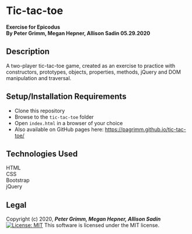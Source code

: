 # Tic-tac-toe
**Exercise for Epicodus**  
**By Peter Grimm, Megan Hepner, Allison Sadin 05.29.2020**

## Description

A two-player tic-tac-toe game, created as an exercise to practice with constructors, prototypes, objects, properties, methods, jQuery and DOM manipulation and traversal.

## Setup/Installation Requirements

* Clone this repository 
* Browse to the `tic-tac-toe` folder
* Open `index.html` in a browser of your choice
* Also available on GitHub pages here: https://pagrimm.github.io/tic-tac-toe/

## Technologies Used

HTML  
CSS  
Bootstrap  
jQuery

## Legal

Copyright (c) 2020, **_Peter Grimm, Megan Hepner, Allison Sadin_**  
[![License: MIT](https://img.shields.io/badge/License-MIT-yellow.svg)](https://opensource.org/licenses/MIT) This software is licensed under the MIT license.